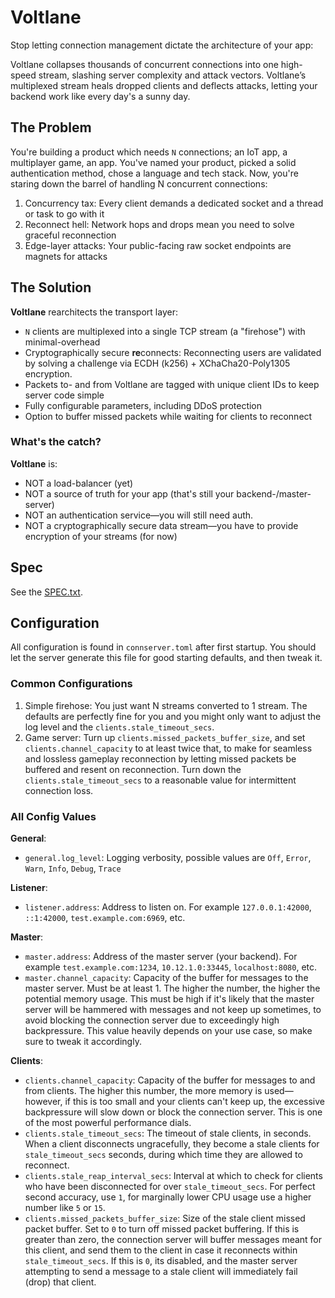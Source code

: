 # Voltlane

Stop letting connection management dictate the architecture of your app:

Voltlane collapses thousands of concurrent connections into one high-speed stream, slashing server complexity and attack vectors.
 Voltlane’s multiplexed stream heals dropped clients and deflects attacks, letting your backend work like every day's a sunny day.

## The Problem

You're building a product which needs `N` connections; an IoT app, a multiplayer game, an app. You've named your product, picked a solid authentication method, chose a language and tech stack. Now, you're staring down the barrel of handling N concurrent connections:

1. Concurrency tax: Every client demands a dedicated socket and a thread or task to go with it
2. Reconnect hell: Network hops and drops mean you need to solve graceful reconnection
3. Edge-layer attacks: Your public-facing raw socket endpoints are magnets for attacks

## The Solution

**Voltlane** rearchitects the transport layer:

- `N` clients are multiplexed into a single TCP stream (a "firehose") with minimal-overhead
- Cryptographically secure **re**connects: Reconnecting users are validated by solving a challenge via ECDH (k256) + XChaCha20-Poly1305 encryption.
- Packets to- and from Voltlane are tagged with unique client IDs to keep server code simple
- Fully configurable parameters, including DDoS protection
- Option to buffer missed packets while waiting for clients to reconnect

### What's the catch?

**Voltlane** is:
- NOT a load-balancer (yet)
- NOT a source of truth for your app (that's still your backend-/master-server)
- NOT an authentication service—you will still need auth.
- NOT a cryptographically secure data stream—you have to provide encryption of your streams (for now)

## Spec

See the [SPEC.txt](./SPEC.txt).

## Configuration

All configuration is found in `connserver.toml` after first startup. You should let the server generate this file for good starting defaults, and then tweak it.

### Common Configurations

1. Simple firehose: You just want N streams converted to 1 stream. The defaults are perfectly fine for you and you might only want to adjust the log level and the `clients.stale_timeout_secs`.
2. Game server: Turn up `clients.missed_packets_buffer_size`, and set `clients.channel_capacity` to at least twice that, to make for seamless and lossless gameplay reconnection by letting missed packets be buffered and resent on reconnection. Turn down the `clients.stale_timeout_secs` to a reasonable value for intermittent connection loss.

### All Config Values

**General**:
- `general.log_level`: Logging verbosity, possible values are `Off`, `Error`, `Warn`, `Info`, `Debug`, `Trace`

**Listener**:
- `listener.address`: Address to listen on. For example `127.0.0.1:42000`, `::1:42000`, `test.example.com:6969`, etc.

**Master**:
- `master.address`: Address of the master server (your backend). For example `test.example.com:1234`, `10.12.1.0:33445`, `localhost:8080`, etc.
- `master.channel_capacity`: Capacity of the buffer for messages to the master server. Must be at least 1. The higher the number, the higher the potential memory usage. This must be high if it's likely that the master server will be hammered with messages and not keep up sometimes, to avoid blocking the connection server due to exceedingly high backpressure. This value heavily depends on your use case, so make sure to tweak it accordingly.

**Clients**:
- `clients.channel_capacity`: Capacity of the buffer for messages to and from clients. The higher this number, the more memory is used—however, if this is too small and your clients can't keep up, the excessive backpressure will slow down or block the connection server. This is one of the most powerful performance dials.
- `clients.stale_timeout_secs`: The timeout of stale clients, in seconds. When a client disconnects ungracefully, they become a stale clients for `stale_timeout_secs` seconds, during which time they are allowed to reconnect.
- `clients.stale_reap_interval_secs`: Interval at which to check for clients who have been disconnected for over `stale_timeout_secs`. For perfect second accuracy, use `1`, for marginally lower CPU usage use a higher number like `5` or `15`.
- `clients.missed_packets_buffer_size`: Size of the stale client missed packet buffer. Set to `0` to turn off missed packet buffering. If this is greater than zero, the connection server will buffer messages meant for this client, and send them to the client in case it reconnects within `stale_timeout_secs`. If this is `0`, its disabled, and the master server attempting to send a message to a stale client will immediately fail (drop) that client.

